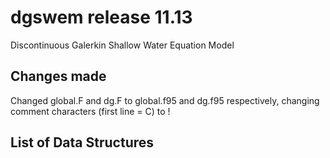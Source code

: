 dgswem release 11.13
=========
Discontinuous Galerkin Shallow Water Equation Model

## Changes made

Changed global.F and dg.F to global.f95 and dg.f95 respectively,
changing comment characters (first line = C) to !

## List of Data Structures 
